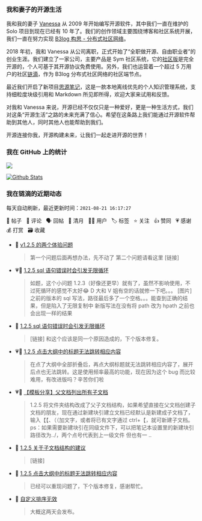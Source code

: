 ### 我和妻子的开源生活

我和我的妻子 [Vanessa](https://github.com/Vanessa219) 从 2009 年开始编写开源软件，其中我们一直在维护的 Solo 项目到现在已经有 10 年了。我们的创作领域主要围绕博客和社区系统开展，我们一直在努力实现 [B3log 构思 - 分布式社区网络](https://ld246.com/article/1546941897596)。

2018 年初，我和 Vanessa 从公司离职，正式开始了“全职做开源、自由职业者”的创业生涯。我们建立了一家公司，主要产品是 Sym 社区系统，它的[社区版](https://github.com/88250/symphony)是完全开源的，个人可基于其开源协议免费使用。另外，我们也运营着一个超过 5 万用户的社区[链滴](https://ld246.com)，作为 B3log 分布式社区网络的社区端节点。

最近我们开启了新项目[思源笔记](https://github.com/siyuan-note/siyuan)，这是一款本地离线优先的个人知识管理系统，支持细粒度块级引用和 Markdown 所见即所得，欢迎大家来试用和反馈。

对我和 Vanessa 来说，开源已经不仅仅只是一种爱好，更是一种生活方式，我们对这条“开源生活”之路的未来充满了信心。希望在这条路上我们能通过开源软件帮助到其他人，同时其他人也能帮助到我们。

开源连接你我，开源构建未来，让我们一起走进开源的世界！

### 我在 GitHub 上的统计

<a title="Hits" target="_blank" href="https://github.com/88250/88250"><img src="https://hits.b3log.org/88250/88250.svg"></a>

[![Github Stats](https://github-readme-stats.vercel.app/api?username=88250&theme=tokyonight&show_icons=true)](https://github.com/88250)

<!--events start -->

### 我在链滴的近期动态

每天自动刷新，最近更新时间：`2021-08-21 16:17:27`

📝 帖子 &nbsp; 💬 评论 &nbsp; 🗣 回帖 &nbsp; 🌙 清月 &nbsp; 👨‍💻 用户 &nbsp; 🏷️ 标签 &nbsp; ⭐️ 关注 &nbsp; 👍 赞同 &nbsp; 💗 感谢 &nbsp; 💰 打赏 &nbsp; 🗃 收藏

* 💬 [v1.2.5 的两个体验问题](https://ld246.com/article/1629520505827/comment/1629533333405#comments)

  > 第一个问题后面再想办法，先不动了 第二个问题请看这里 [链接]
* 💗📝 [1.2.5 sql 语句错误时会引发无限循环](https://ld246.com/article/1629521154740)

  > 如题，这个小问题 1.2.3（好像还更早）就有了，虽然不影响使用，不过死循环的感觉不太好😂 D 大和 V 姐有空的话就修一下吧。。。 [图片] 之前的版本的 sql 写法，路径最后多了一个空格。。。能查到正确的结果，但是陷入了无限复制中 新版写法在没有将 path 改为 hpath 之前也会出现一样的结果
* 💬 [1.2.5 sql 语句错误时会引发无限循环](https://ld246.com/article/1629521154740/comment/1629533180291#comments)

  > [链接] 和这个应该是同一个原因造成的，下个版本修复。
* 💗📝 [1.2.5 点击大纲中的标题无法跳转相应内容](https://ld246.com/article/1629512940062)

  > 在点了大纲中全部折叠后，再点大纲标题就无法跳转相应内容了，展开后点也无法跳转。这是使用频率最高的功能，现在因为这个 bug 而比较难用，有改进版吗？辛苦你们啦
* 💗📝 [【模板分享】父文档列出所有子文档](https://ld246.com/article/1629528735213)

  > 1.2.5 将文件夹结构改成了父子文档结构，如果希望直接在父文档创建子文档的朋友，现在通过新建块引建立文档已经默认是新建成子文档了，输入【【、（（加文字，或者将已有文字通过 ctrl+【，就可新建子文档。 ps：如果需要新建块引在同级文件下，可以把笔记本设置里的新建块引路径改为../，两个点号代表到上一级文件 但也有一 ..
* 💬 [1.2.5 关于子文档结构的建议](https://ld246.com/article/1629517184139/comment/1629532651455#comments)

  > [链接]
* 💬 [1.2.5 点击大纲中的标题无法跳转相应内容](https://ld246.com/article/1629512940062/comment/1629532493541#comments)

  > 已经可以重现问题了，下个版本修复，感谢帮忙。
* 💬 [自定义排序无效](https://ld246.com/article/1629473519438/comment/1629532416432#comments)

  > 大概这两天会发布。


<!--events end -->
